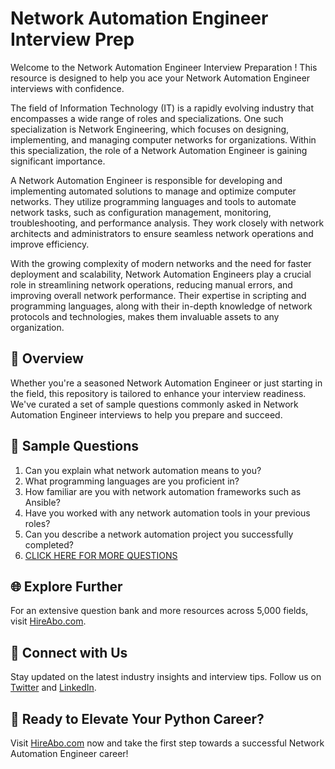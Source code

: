 # Network Automation Engineer Interview Prep

Welcome to the Network Automation Engineer Interview Preparation ! This resource is designed to help you ace your Network Automation Engineer interviews with confidence.

The field of Information Technology (IT) is a rapidly evolving industry that encompasses a wide range of roles and specializations. One such specialization is Network Engineering, which focuses on designing, implementing, and managing computer networks for organizations. Within this specialization, the role of a Network Automation Engineer is gaining significant importance.

A Network Automation Engineer is responsible for developing and implementing automated solutions to manage and optimize computer networks. They utilize programming languages and tools to automate network tasks, such as configuration management, monitoring, troubleshooting, and performance analysis. They work closely with network architects and administrators to ensure seamless network operations and improve efficiency.

With the growing complexity of modern networks and the need for faster deployment and scalability, Network Automation Engineers play a crucial role in streamlining network operations, reducing manual errors, and improving overall network performance. Their expertise in scripting and programming languages, along with their in-depth knowledge of network protocols and technologies, makes them invaluable assets to any organization.

## 🚀 Overview

Whether you're a seasoned Network Automation Engineer or just starting in the field, this repository is tailored to enhance your interview readiness. We've curated a set of sample questions commonly asked in Network Automation Engineer interviews to help you prepare and succeed.

## 📝 Sample Questions

1. Can you explain what network automation means to you?
2. What programming languages are you proficient in?
3. How familiar are you with network automation frameworks such as Ansible?
4. Have you worked with any network automation tools in your previous roles?
5. Can you describe a network automation project you successfully completed?
6. [CLICK HERE FOR MORE QUESTIONS](https://hireabo.com/job/0_1_23/Network%20Automation%20Engineer)

## 🌐 Explore Further

For an extensive question bank and more resources across 5,000 fields, visit [HireAbo.com](https://www.hireabo.com).

## 📱 Connect with Us

Stay updated on the latest industry insights and interview tips. Follow us on [Twitter](https://twitter.com/hireabo) and [LinkedIn](https://www.linkedin.com/in/hire-abo-3609972a8/).

## 🚀 Ready to Elevate Your Python Career?

Visit [HireAbo.com](https://www.hireabo.com) now and take the first step towards a successful Network Automation Engineer career!